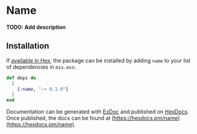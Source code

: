 # Name

**TODO: Add description**

## Installation

If [available in Hex](https://hex.pm/docs/publish), the package can be installed
by adding `name` to your list of dependencies in `mix.exs`:

```elixir
def deps do
  [
    {:name, "~> 0.1.0"}
  ]
end
```

Documentation can be generated with [ExDoc](https://github.com/elixir-lang/ex_doc)
and published on [HexDocs](https://hexdocs.pm). Once published, the docs can
be found at [https://hexdocs.pm/name](https://hexdocs.pm/name).


